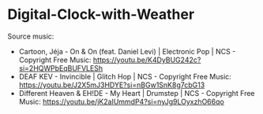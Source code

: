# Digital-Clock-with-Weather

Source music:
+ Cartoon, Jéja - On & On (feat. Daniel Levi) | Electronic Pop | NCS - Copyright Free Music: https://youtu.be/K4DyBUG242c?si=2HQWPbEqBUFVLESh
+ DEAF KEV - Invincible | Glitch Hop | NCS - Copyright Free Music: https://youtu.be/J2X5mJ3HDYE?si=nBGw1SnK8g7cbG13
+ Different Heaven & EH!DE - My Heart | Drumstep | NCS - Copyright Free Music: https://youtu.be/jK2aIUmmdP4?si=nyJg9LOyxzhO66qo